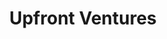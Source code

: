 ---
layout: firm_page
title: "Upfront Ventures"
id: "upfront.com"
permalink: "/upfrontventuresupfront.com/"
website: "https://upfront.com"
offices: "Los Angeles (United States)"
investment_stages: "Pre-Seed, Seed, Series A"
portfolio_companies: ""
portfolio_link: ""
investment_markets: "digital media, SaaS, consumer internet, retail innovation, Fintech"
founded_year: "1996"
description: "Upfront Ventures is a venture capital firm based in Los Angeles. We invest in technology businesses across digital media, SaaS, consumer internet and retail innovation."
linkedin: "https://www.linkedin.com/company/upfront-ventures"
twitter: ""
instagram: ""
team_page: ""
investor_type: "Venture Capital"
crunchbase: "https://www.crunchbase.com/organization/upfront-ventures"
pitchbook: ""

# SEO Optimization
meta_title: "Upfront Ventures - VC Firm - projectstartups.com"
meta_description: "Upfront Ventures, Upfront Ventures is a venture capital firm based in Los Angeles. We invest in technology businesses across digital media, SaaS, consumer internet and ..."
meta_keywords: "Upfront Ventures, digital media, SaaS, consumer internet, retail innovation, Fintech, VC firm, venture capital, startup investor, projectstartups.com"
canonical_url: "https://vc.projectstartups.com/upfrontventuresupfront.com/"
---